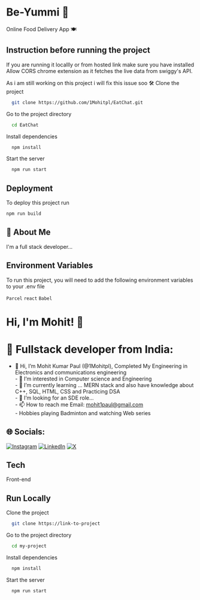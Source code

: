 # Be-Yummi 🚀
Online Food Delivery App 🍽️



## Instruction before running the project

If you are running it locallly or from hosted link make sure you have installed Allow CORS chrome extension as it fetches the live data from swiggy's API.

As i am still working on this project i will fix this issue soo 🛠️
Clone the project

```bash
  git clone https://github.com/1Mohitpl/EatChat.git
```

Go to the project directory

```bash
  cd EatChat
```

Install dependencies

```bash
  npm install
```

Start the server

```bash
  npm run start
```


## Deployment

To deploy this project run

```bash
npm run build
```


## 🚀 About Me
I'm a full stack developer...


## Environment Variables

To run this project, you will need to add the following environment variables to your .env file

`Parcel` `react` 
`Babel`

# Hi, I'm Mohit! 👋
# 💫 Fullstack developer from India:
- 👋 Hi, I’m Mohit Kumar Paul (@1Mohitpl), Completed My Engineering in Electronics and communications engineering <br>- 👀 I’m interested in Computer science and Engineering <br>- 🌱 I’m currently learning ... MERN stack and also have knowledge about C++, SQL, HTML, CSS and Practicing DSA <br>- 💞️ I’m looking for an SDE role... <br>- 📫 How to reach me Email: mohit1paul@gmail.com<br>- Hobbies playing Badminton and watching Web series 


## 🌐 Socials:
[![Instagram](https://img.shields.io/badge/Instagram-%23E4405F.svg?logo=Instagram&logoColor=white)](https://instagram.com/https://www.instagram.com/1mohitpl/) [![LinkedIn](https://img.shields.io/badge/LinkedIn-%230077B5.svg?logo=linkedin&logoColor=white)](https://linkedin.com/in/https://www.linkedin.com/in/1mohitpl/) [![X](https://img.shields.io/badge/X-black.svg?logo=X&logoColor=white)](https://x.com/https://x.com/Mohit_as_it_is) 

## Tech

Front-end


## Run Locally

Clone the project

```bash
  git clone https://link-to-project
```

Go to the project directory

```bash
  cd my-project
```

Install dependencies

```bash
  npm install
```

Start the server

```bash
  npm run start
```



